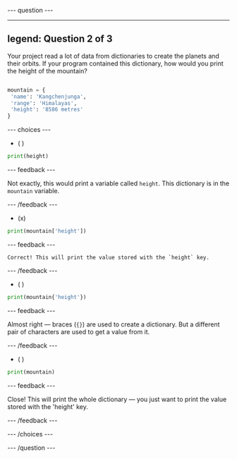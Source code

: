 --- question ---

---
legend: Question 2 of 3
---

Your project read a lot of data from dictionaries to create the planets and their orbits. If your program contained this dictionary, how would you print the height of the mountain?

```python

mountain = {
 'name': 'Kangchenjunga',
 'range': 'Himalayas',
 'height': '8586 metres'
}

```

--- choices ---

- ( ) 
```python
print(height)
```
  --- feedback ---

  Not exactly, this would print a variable called `height`. This dictionary is in the `mountain` variable.

  --- /feedback ---

- (x) 
```python
print(mountain['height'])
```

  --- feedback ---

    Correct! This will print the value stored with the `height` key.

  --- /feedback ---

- ( ) 
```python
print(mountain{'height'})
```

  --- feedback ---
 
  Almost right — braces (`{}`) are used to create a dictionary. But a different pair of characters are used to get a value from it.

  --- /feedback ---

- ( ) 
```python
print(mountain)
```

  --- feedback ---
 
  Close! This will print the whole dictionary — you just want to print the value stored with the 'height' key.

  --- /feedback ---

--- /choices ---

--- /question ---
